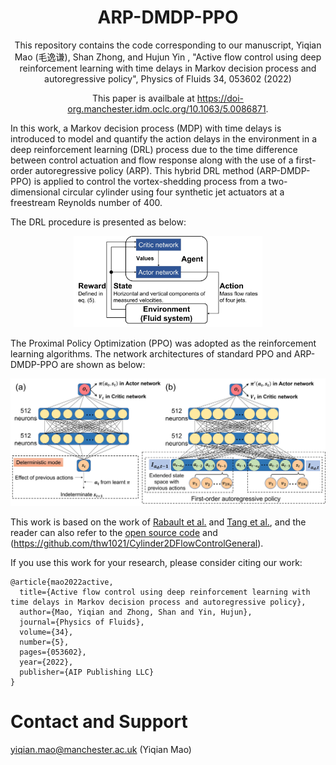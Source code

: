 <div align="center">
<!-- Title: -->
  <h1>ARP-DMDP-PPO</h1>

This repository contains the code corresponding to our manuscript, Yiqian Mao (毛逸谦), Shan Zhong, and Hujun Yin , "Active flow control using deep reinforcement learning with time delays in Markov decision process and autoregressive policy", Physics of Fluids 34, 053602 (2022)

This paper is availbale at https://doi-org.manchester.idm.oclc.org/10.1063/5.0086871.
</div>

In this work, a Markov decision process (MDP) with time delays is introduced to model and quantify the action delays in the environment in a deep reinforcement learning (DRL) process due to the time difference between control actuation and flow response along with the use of a first-order autoregressive policy (ARP). This hybrid DRL method (ARP-DMDP-PPO) is applied to control the vortex-shedding process from a two-dimensional circular cylinder using four synthetic jet actuators at a freestream Reynolds number of 400.

The DRL procedure is presented as below:

<div align="center"><img src="./Figures/DRLProcedure.jpg" width="60%"/></div>

The Proximal Policy Optimization (PPO) was adopted as the reinforcement learning algorithms. The network architectures of standard PPO and ARP-DMDP-PPO are shown as below:

![Network architectures](./Figures/NetworkArchitectures.jpg)

This work is based on the work of <a href="https://doi-org.manchester.idm.oclc.org/10.1063/1.5116415">Rabault et al.</a> and
<a href="https://doi-org.manchester.idm.oclc.org/10.1063/5.0006492">Tang et al.</a>, and the reader can also refer to the [open source
code](https://github.com/jerabaul29/Cylinder2DFlowControlDRLParallel) and (https://github.com/thw1021/Cylinder2DFlowControlGeneral).

If you use this work for your research, please consider citing our work:
```
@article{mao2022active,
  title={Active flow control using deep reinforcement learning with time delays in Markov decision process and autoregressive policy},
  author={Mao, Yiqian and Zhong, Shan and Yin, Hujun},
  journal={Physics of Fluids},
  volume={34},
  number={5},
  pages={053602},
  year={2022},
  publisher={AIP Publishing LLC}
}
```

# Contact and Support
yiqian.mao@manchester.ac.uk (Yiqian Mao)
